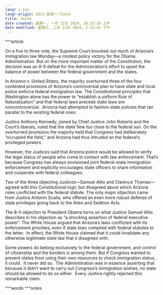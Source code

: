 ```yaml
---
langr : xxx
langr-origin: 2013-英语一-Text4
title: Text4
date created: 星期一, 一月 22日 2024, 10:15:39 上午
date modified: 星期三, 二月 21日 2024, 2:33:41 下午
---
```


^^^article

On a five to three vote, the Supreme Court knocked out much of Arizona’s immigration law Monday—a modest policy victory for the Obama Administration. But on the more important matter of the Constitution, the decision was an 8-0 defeat for the Administration’s effort to upset the balance of power between the federal government and the states.

In _Arizona v. United States_, the majority overturned three of the four contested provisions of Arizona’s controversial plan to have state and local police enforce federal immigration law. The Constitutional principles that Washington alone has the power to “establish a uniform Rule of Naturalization” and that federal laws precede state laws are noncontroversial.  Arizona had attempted to fashion state policies that ran parallel to the existing federal ones.

Justice Anthony Kennedy, joined by Chief Justice John Roberts and the Court’s liberals, ruled that the state flew too close to the federal sun. On the overturned provisions the majority held that Congress had deliberately “occupied the field,” and Arizona had thus intruded on the federal’s privileged powers.

However, the Justices said that Arizona police would be allowed to verify the legal status of people who come in contact with law enforcement. That’s because Congress has always envisioned joint federal-state immigration enforcement and explicitly encourages state officers to share information and cooperate with federal colleagues.

Two of the three objecting Justices—Samuel Alito and Clarence Thomas—agreed with this Constitutional logic but disagreed about which Arizona rules conflicted with the federal statute. The only major objection came from Justice Antonin Scalia, who offered an even more robust defense of state privileges going back to the Alien and Sedition Acts.

The 8-0 objection to President Obama turns on what Justice Samuel Alito describes in his objection as “a shocking assertion of federal executive power”. The White House argued that Arizona’s laws conflicted with its enforcement priorities, even if state laws complied with federal statutes to the letter.  In effect, the White House claimed that it could invalidate any otherwise legitimate state law that it disagrees with.

Some powers do belong exclusively to the federal government, and control of citizenship and the borders is among them. But if Congress wanted to prevent states from using their own resources to check immigration status, it could.  It never did so.  The Administration was in essence asserting that because it didn’t want to carry out Congress’s immigration wishes, no state should be allowed to do so either.  Every Justice rightly rejected this remarkable claim.




^^^words
^^^notes
